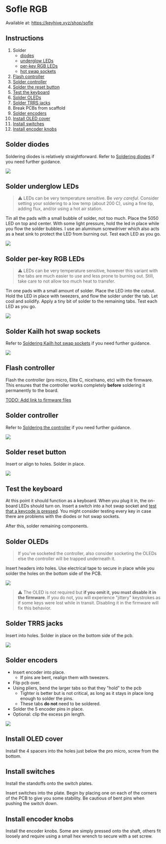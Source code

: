 # Sofle RGB 

Available at: https://keyhive.xyz/shop/sofle

## Instructions

1. Solder
   - [diodes](#solder-diodes)
   - [underglow LEDs](#solder-underglow-leds)
   - [per-key RGB LEDs](#solder-per-key-rgb-leds)
   - [hot swap sockets](#solder-hot-swap-sockets)
1. [Flash controller](#flash-controller)
1. [Solder controller](#solder-controller)
1. [Solder the reset button](#Solder-reset-button)
1. [Test the keyboard](#test-the-keyboard)
1. [Solder OLEDs](#solder-oleds)
1. [Solder TRRS jacks](#solder-trrs-jacks)
1. Break PCBs from scaffold
1. [Solder encoders](#solder-encoders)
1. [Install OLED cover](#install-oled-cover)
1. [Install switches](#install-switches)
1. [Install encoder knobs](#install-encoder-knobs)

## Solder diodes

Soldering diodes is relatively straightforward. Refer to [Soldering diodes](../basic/soldering-diodes.md) if you need further guidance.

![](../images/sofle-rgb/diodes.gif)

## Solder underglow LEDs

> ⚠︎ LEDs can be very temperature sensitive. Be _very careful_. Consider setting your soldering to a low temp (about 200 C), using a fine tip, adding flux, and/or using a hot air station.

Tin all the pads with a small bubble of solder, not too much. Place the 5050 LED on top and center. With some light pressure, hold the led in place while you flow the solder bubbles. I use an aluminum screwdriver which also acts as a heat sink to protect the LED from burning out. Test each LED as you go.

![](../images/sofle-rgb/underglow-leds.gif)

## Solder per-key RGB LEDs

> ⚠︎ LEDs can be very temperature sensitive, however this variant with the tabs are much easier to use and less prone to burning out. Still, take care to not allow too much heat to transfer.

Tin one pads with a small amount of solder. Place the LED into the cutout. Hold the LED in place with tweezers, and flow the solder under the tab. Let cool and solidify. Apply a tiny bit of solder to the remaining tabs. Test each LED as you go.

![](../images/sofle-rgb/ez-leds.gif)

## Solder Kailh hot swap sockets

Refer to [Soldering Kailh hot swap sockets](../basic/soldering-kailh-hot-swap-sockets.md) if you need further guidance.

![](../images/sofle-rgb/sockets.gif)

## Flash controller

Flash the controller (pro micro, Elite C, nice!nano, etc) with the firmware. This ensures that the controller works completely **before** soldering it permanently to the board.

[TODO: Add link to firmware files](#todo)

## Solder controller

Refer to [Soldering the controller](../basic/soldering-the-controller.md) if you need further guidance.

![](../images/sofle-rgb/controller.gif)

## Solder reset button

Insert or align to holes. Solder in place.

![](../images/sofle-rgb/reset-button.gif)

## Test the keyboard

At this point it should function as a keyboard. When you plug it in, the on-board LEDs should turn on. Insert a switch into a hot swap socket and [test that a keycode is pressed](https://www.keyboardtester.com/tester.html). You might consider testing every key in case there are problems with the diodes or hot swap sockets.

After this, solder remaining components.

## Solder OLEDs

> If you've socketed the controller, also consider socketing the OLEDs else the controller will be trapped underneath it.

Insert headers into holes. Use electrical tape to secure in place while you solder the holes on the bottom side of the PCB.

![](../images/sofle-rgb/oleds.gif)

> ⚠︎ The OLED is not required but **if you omit it, you must disable it in the firmware**. If you do not, you will experience "jittery" keystrokes as if some keys were lost while in transit. Disabling it in the firmware will fix this behavior.

## Solder TRRS jacks

Insert into holes. Solder in place on the bottom side of the pcb.

![](../images/sofle-rgb/trrs-jack.gif)

## Solder encoders

- Insert encoder into place.
   - If pins are bent, realign them with tweezers.
- Flip pcb over.
- Using pliers, bend the larger tabs so that they "hold" to the pcb
   - Tighter is better but is not critical, as long as it stays in place long enough to solder the pins.
   - These tabs **do not** need to be soldered.
- Solder the 5 encoder pins in place.
- Optional: clip the excess pin length.

![](../images/sofle-rgb/encoder.jpg)

## Install OLED cover

Install the 4 spacers into the holes just below the pro micro, screw from the bottom.

## Install switches

Install the standoffs onto the switch plates.

Insert switches into the plate. Begin by placing one on each of the corners of the PCB to give you some stability. Be cautious of bent pins when pushing the switch down. 

## Install encoder knobs

Install the encoder knobs. Some are simply pressed onto the shaft, others fit loosely and require using a small hex wrench to secure with a set screw.